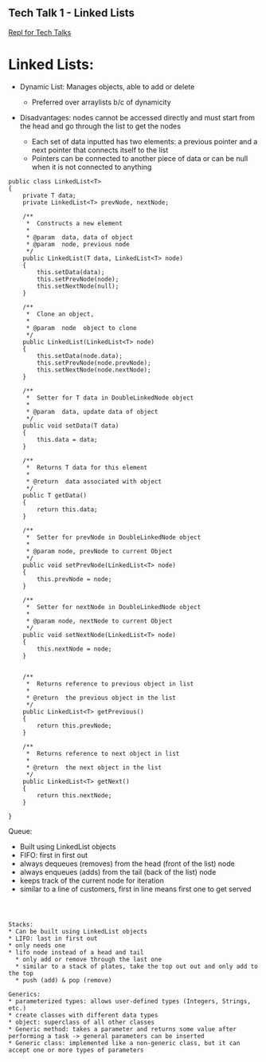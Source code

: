 ## Tech Talk 1 - Linked Lists ##

[Repl for Tech Talks](https://replit.com/join/shtgcacbqv-mistylavender)

# Linked Lists:
* Dynamic List: Manages objects, able to add or delete
  * Preferred over arraylists b/c of dynamicity

* Disadvantages: nodes cannot be accessed directly and must start from the head and go through the list to get the nodes
  * Each set of data inputted has two elements: a previous pointer and a next pointer that connects itself to the list
  * Pointers can be connected to another piece of data or can be null when it is not connected to anything

```
public class LinkedList<T>
{
    private T data;
    private LinkedList<T> prevNode, nextNode;

    /**
     *  Constructs a new element
     *
     * @param  data, data of object
     * @param  node, previous node
     */
    public LinkedList(T data, LinkedList<T> node)
    {
        this.setData(data);
        this.setPrevNode(node);
        this.setNextNode(null);
    }

    /**
     *  Clone an object,
     *
     * @param  node  object to clone
     */
    public LinkedList(LinkedList<T> node)
    {
        this.setData(node.data);
        this.setPrevNode(node.prevNode);
        this.setNextNode(node.nextNode);
    }

    /**
     *  Setter for T data in DoubleLinkedNode object
     *
     * @param  data, update data of object
     */
    public void setData(T data)
    {
        this.data = data;
    }

    /**
     *  Returns T data for this element
     *
     * @return  data associated with object
     */
    public T getData()
    {
        return this.data;
    }

    /**
     *  Setter for prevNode in DoubleLinkedNode object
     *
     * @param node, prevNode to current Object
     */
    public void setPrevNode(LinkedList<T> node)
    {
        this.prevNode = node;
    }

    /**
     *  Setter for nextNode in DoubleLinkedNode object
     *
     * @param node, nextNode to current Object
     */
    public void setNextNode(LinkedList<T> node)
    {
        this.nextNode = node;
    }


    /**
     *  Returns reference to previous object in list
     *
     * @return  the previous object in the list
     */
    public LinkedList<T> getPrevious()
    {
        return this.prevNode;
    }

    /**
     *  Returns reference to next object in list
     *
     * @return  the next object in the list
     */
    public LinkedList<T> getNext()
    {
        return this.nextNode;
    }

}
```

Queue: 
* Built using LinkedList objects
* FIFO: first in first out
* always dequeues (removes) from the head (front of the list) node 
* always enqueues (adds) from the tail (back of the list) node
* keeps track of the current node for iteration
* similar to a line of customers, first in line means first one to get served

```



Stacks:
* Can be built using LinkedList objects
* LIFO: last in first out
* only needs one
* lifo node instead of a head and tail
  * only add or remove through the last one
  * similar to a stack of plates, take the top out out and only add to the top
  * push (add) & pop (remove)

Generics:
* parameterized types: allows user-defined types (Integers, Strings, etc.)
* create classes with different data types
* object: superclass of all other classes
* Generic method: takes a parameter and returns some value after performing a task -> general parameters can be inserted
* Generic class: implemented like a non-generic class, but it can accept one or more types of parameters
